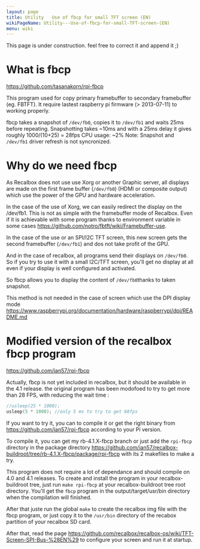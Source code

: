 ```yaml
---
layout: page
title: Utility   Use of fbcp for small TFT screen (EN)
wikiPageName: Utility---Use-of-fbcp-for-small-TFT-screen-(EN)
menu: wiki
---
```


This page is under construction. feel free to correct it and append it ;)

# What is fbcp

https://github.com/tasanakorn/rpi-fbcp

This program used for copy primary framebuffer to secondary framebuffer (eg. FBTFT). It require lastest raspberry pi firmware (> 2013-07-11) to working properly.

fbcp takes a snapshot of `/dev/fb0`, copies it to `/dev/fb1` and waits 25ms before repeating.
Snapshotting takes ~10ms and with a 25ms delay it gives roughly 1000/(10+25) = 28fps
CPU usage: ~2%
Note: Snapshot and `/dev/fb1` driver refresh is not syncronized.

# Why do we need fbcp

As Recalbox does not use use Xorg or another Graphic server, all displays are made on the first frame buffer (`/dev/fb0`) (HDMI or composite output) which use the power of the GPU and hardware acceleration. 

In the case of the use of Xorg, we can easily redirect the display on the /dev/fb1. This is not as simple with the framebuffer mode of Recalbox. Even if it is achievable with some program thanks to environment variable in some cases https://github.com/notro/fbtft/wiki/Framebuffer-use.

In the case of the use or an SPI/I2C TFT screen, this new screen gets the second framebuffer (`/dev/fb1`) and dos not take profit of the GPU.

And in the case of recalbox, all programs send their displays on `/dev/fb0`. So if you try to use it with a small I2C/TFT screen, you'll get no display at all even if your display is well configured and activated.

So fbcp allows you to display the content of `/dev/fb0`thanks to taken snapshot. 

This method is not needed in the case of screen which use the DPI display mode https://www.raspberrypi.org/documentation/hardware/raspberrypi/dpi/README.md

# Modified version of the recalbox fbcp program

https://github.com/ian57/rpi-fbcp

Actually, fbcp is not yet included in recalbox, but it should be available in the 4.1 release.
the original program has been modofoed to try to get more than 28 FPS, with reducing the wait time :

```c
//usleep(25 * 1000);
usleep(5 * 1000); //only 5 ms to try to get 60fps
```

If you want to try it, you can to compile it or get the right binary from https://github.com/ian57/rpi-fbcp according to your Pi version.

To compile it, you can get my rb-4.1.X-fbcp branch or just add the  `rpi-fbcp` directory in the package directory https://github.com/ian57/recalbox-buildroot/tree/rb-4.1.X-fbcp/package/rpi-fbcp with its 2 makefiles to make a try.

This program does not require a lot of dependance and should compile on 4.0 and 4.1 releases. To create and install the program in your recalbox-buildroot tree, just run `make rpi-fbcp` at your recalbox-buildroot tree root directory. You'll get the `fbcp` program in the output/target/usr/bin directory when the compilation will finished.

After that juste run the global `make` to create the recalbox img file with the fbcp program, or just copy it to the `/usr/bin` directory of the recabox partition of your recalbox SD card. 

After that, read the page https://github.com/recalbox/recalbox-os/wiki/TFT-Screen-SPI-Bus-%28EN%29 to configure your screen and run it at startup.


